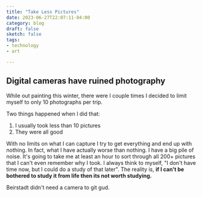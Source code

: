 ```yaml
---
title: "Take Less Pictures"
date: 2023-06-27T22:07:11-04:00
category: blog
draft: false
sketch: false
tags: 
- technology
- art

---
```


## Digital cameras have ruined photography

While out painting this winter, there were I couple times I decided to limit myself to only 10 photographs per trip.

Two things happened when I did that:
1. I usually took less than 10 pictures
2. They were all good

With no limits on what I can capture I try to get everything and end up with nothing.
In fact, what I have actually worse than nothing.
I have a big pile of noise.
It's going to take me at least an hour to sort through all 200+ pictures that I can't even remember why I took.
I always think to myself, "I don't have time now, but I could do a study of that later".
The reality is, **if I can't be bothered to study it from life then its not worth studying.**

Beirstadt didn't need a camera to git gud.


